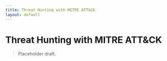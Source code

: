 ```yaml
---
title: Threat Hunting with MITRE ATT&CK
layout: default
---
```


# Threat Hunting with MITRE ATT&CK

> Placeholder draft.
